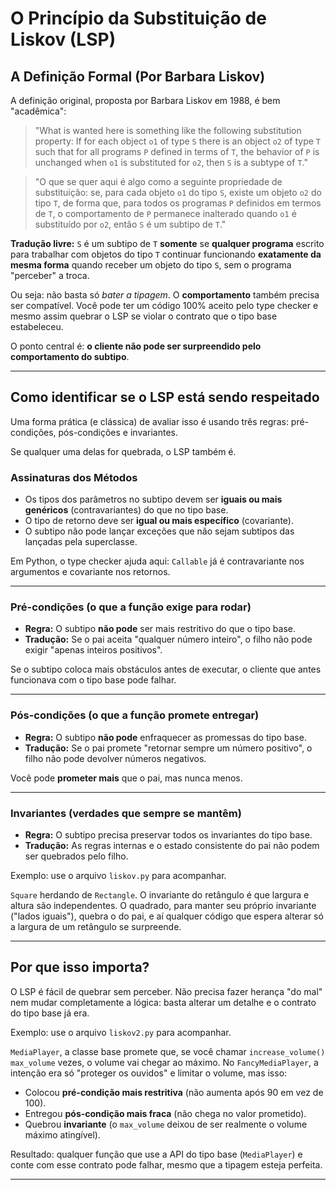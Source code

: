 # O Princípio da Substituição de Liskov (LSP)

## A Definição Formal (Por Barbara Liskov)

A definição original, proposta por Barbara Liskov em 1988, é bem "acadêmica":

> "What is wanted here is something like the following substitution property: If for each object
> `o1` of type `S` there is an object `o2` of type `T` such that for all programs `P` defined in
> terms of `T`, the behavior of `P` is unchanged when `o1` is substituted for `o2`, then `S` is a
> subtype of `T`."

> "O que se quer aqui é algo como a seguinte propriedade de substituição: se, para cada objeto
> `o1` do tipo `S`, existe um objeto `o2` do tipo `T`, de forma que, para todos os programas `P`
> definidos em termos de `T`, o comportamento de `P` permanece inalterado quando `o1` é
> substituído por `o2`, então `S` é um subtipo de `T`."

**Tradução livre:** `S` é um subtipo de `T` **somente** se **qualquer programa** escrito para
trabalhar com objetos do tipo `T` continuar funcionando **exatamente da mesma forma** quando
receber um objeto do tipo `S`, sem o programa "perceber" a troca.

Ou seja: não basta só _bater a tipagem_. O **comportamento** também precisa ser compatível. Você
pode ter um código 100% aceito pelo type checker e mesmo assim quebrar o LSP se violar o contrato
que o tipo base estabeleceu.

O ponto central é: **o cliente não pode ser surpreendido pelo comportamento do subtipo**.

---

## Como identificar se o LSP está sendo respeitado

Uma forma prática (e clássica) de avaliar isso é usando três regras: pré-condições, pós-condições
e invariantes.

Se qualquer uma delas for quebrada, o LSP também é.

### Assinaturas dos Métodos

- Os tipos dos parâmetros no subtipo devem ser **iguais ou mais genéricos** (contravariantes) do
  que no tipo base.
- O tipo de retorno deve ser **igual ou mais específico** (covariante).
- O subtipo não pode lançar exceções que não sejam subtipos das lançadas pela superclasse.

Em Python, o type checker ajuda aqui: `Callable` já é contravariante nos argumentos e covariante
nos retornos.

---

### Pré-condições (o que a função exige para rodar)

- **Regra:** O subtipo **não pode** ser mais restritivo do que o tipo base.
- **Tradução:** Se o pai aceita "qualquer número inteiro", o filho não pode exigir "apenas
  inteiros positivos".

Se o subtipo coloca mais obstáculos antes de executar, o cliente que antes funcionava com o tipo
base pode falhar.

---

### Pós-condições (o que a função promete entregar)

- **Regra:** O subtipo **não pode** enfraquecer as promessas do tipo base.
- **Tradução:** Se o pai promete "retornar sempre um número positivo", o filho não pode devolver
  números negativos.

Você pode **prometer mais** que o pai, mas nunca menos.

---

### Invariantes (verdades que sempre se mantêm)

- **Regra:** O subtipo precisa preservar todos os invariantes do tipo base.
- **Tradução:** As regras internas e o estado consistente do pai não podem ser quebrados pelo
  filho.

Exemplo: use o arquivo `liskov.py` para acompanhar.

`Square` herdando de `Rectangle`. O invariante do retângulo é que largura e altura são
independentes. O quadrado, para manter seu próprio invariante ("lados iguais"), quebra o do pai, e
aí qualquer código que espera alterar só a largura de um retângulo se surpreende.

---

## Por que isso importa?

O LSP é fácil de quebrar sem perceber. Não precisa fazer herança "do mal" nem mudar completamente
a lógica: basta alterar um detalhe e o contrato do tipo base já era.

Exemplo: use o arquivo `liskov2.py` para acompanhar.

`MediaPlayer`, a classe base promete que, se você chamar `increase_volume()` `max_volume` vezes, o
volume vai chegar ao máximo. No `FancyMediaPlayer`, a intenção era só "proteger os ouvidos" e
limitar o volume, mas isso:

- Colocou **pré-condição mais restritiva** (não aumenta após 90 em vez de 100).
- Entregou **pós-condição mais fraca** (não chega no valor prometido).
- Quebrou **invariante** (o `max_volume` deixou de ser realmente o volume máximo atingível).

Resultado: qualquer função que use a API do tipo base (`MediaPlayer`) e conte com esse contrato
pode falhar, mesmo que a tipagem esteja perfeita.

---
